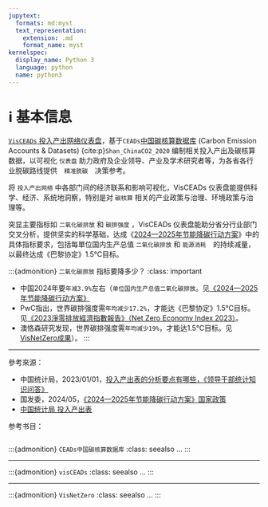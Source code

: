 ```yaml
---
jupytext:
  formats: md:myst
  text_representation:
    extension: .md
    format_name: myst
kernelspec:
  display_name: Python 3
  language: python
  name: python3
---
```

# ℹ️ 基本信息

[``VisCEADs`` 投入产出网络仪表盘](https://oxon8.netlify.app/visualization/prj-visCEADs/index.zh)，基于``CEADs``[中国碳核算数据库](https://www.ceads.net.cn/) (Carbon Emission Accounts & Datasets)  {cite:p}`Shan_ChinaCO2_2020` 编制相关投入产出及碳核算数据，以可视化 ``仪表盘`` 助力政府及企业领导、产业及学术研究者等，为各省各行业脱碳路线提供　``精准脱碳``　决策参考。

将 ``投入产出网络`` 中各部门间的经济联系和影响可视化，VisCEADs 仪表盘能提供科学、经济、系统地洞察，特别是对 ``碳核算``  相关的产业政策与治理、环境政策与治理等。

突显主要指标如 ``二氧化碳排放`` 和  ``碳排强度`` ，VisCEADs 仪表盘能助分省分行业部门交叉分析，提供坚实的科学基础，达成《[2024—2025年节能降碳行动方案](https://www.gov.cn/zhengce/202405/content_6954583.htm)》中的具体指标要求，包括每單位国内生产总值  ``二氧化碳排放``  和  ``能源消耗``　的持续减量，以最终达成《巴黎协定》1.5℃目标。

:::{admonition} ``二氧化碳排放`` 指标要降多少？
:class: important
* 中国2024年要``年减3.9%``左右（``单位国内生产总值二氧化碳排放``。见[《2024—2025年节能降碳行动方案》](https://www.gov.cn/zhengce/202405/content_6954583.htm)
* PwC指出，世界碳排强度需``年均减少17.2%``，才能达《巴黎协定》1.5℃目标。见[《2023淨零排放經濟指數報告》（Net Zero Economy Index 2023）](https://www.pwc.tw/zh/news/press-release/press-20231011.html)。
* 澳恪森研究发现，世界碳排强度需``年均减少19%``，才能达1.5℃目标。见[VisNetZero成果](https://oxon8.netlify.app/visualization/prj-visnetzero/index.zh)）。
:::


-----

參考來源：
* 中国统计局，2023/01/01，[投入产出表的分析要点有哪些，《领导干部统计知识问答》](https://www.stats.gov.cn/zs/tjws/tjfx/202301/t20230101_1903477.html)
* 国发委，2024/05，[《2024—2025年节能降碳行动方案》国家政策](https://www.gov.cn/zhengce/202405/content_6954583.htm)
* [中国统计局 投入产出表](https://data.stats.gov.cn/ifnormal.htm?u=/files/html/quickSearch/trcc/trcc01.html&h=740)

参考书目：
```{bibliography}
```


:::{admonition} ``CEADs中国碳核算数据库``
:class: seealso
...
:::

-----

:::{admonition} ``visCEADs``
:class: seealso
...
:::

-----

:::{admonition} ``VisNetZero``
:class: seealso
...
:::
